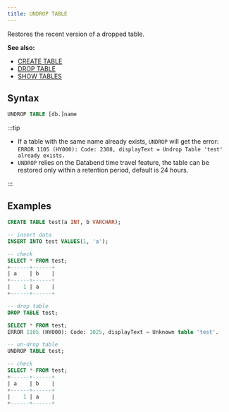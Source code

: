 ```yaml
---
title: UNDROP TABLE
---
```


Restores the recent version of a dropped table.

**See also:**
- [CREATE TABLE](./10-ddl-create-table.md)
- [DROP TABLE](./20-ddl-drop-table.md)
- [SHOW TABLES](../../40-show/show-tables.md)

## Syntax

```sql
UNDROP TABLE [db.]name
```


:::tip
* If a table with the same name already exists, `UNDROP` will get the error: `ERROR 1105 (HY000): Code: 2308, displayText = Undrop Table 'test' already exists.`
* `UNDROP` relies on the Databend time travel feature, the table can be restored only within a retention period, default is 24 hours.

:::

## Examples

```sql
CREATE TABLE test(a INT, b VARCHAR);

-- insert data
INSERT INTO test VALUES(1, 'a');

-- check
SELECT * FROM test;
+------+------+
| a    | b    |
+------+------+
|    1 | a    |
+------+------+

-- drop table
DROP TABLE test;

SELECT * FROM test;
ERROR 1105 (HY000): Code: 1025, displayText = Unknown table 'test'.

-- un-drop table
UNDROP TABLE test;

-- check
SELECT * FROM test;
+------+------+
| a    | b    |
+------+------+
|    1 | a    |
+------+------+
```
